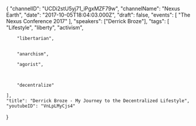 {
    "channelID": "UCDi2stU5yj71_iPgxMZF79w",
    "channelName": "Nexus Earth",
    "date": "2017-10-05T18:04:03.000Z",
    "draft": false,
    "events": [
        "The Nexus Conference 2017"
    ],
    "speakers": ["Derrick Broze"],
    "tags": [
        "Lifestyle",
        "liberty",
        "activism",



        "libertarian",


        "anarchism",

        "agorist",



        "decentralize"

    ],
    "title": "Derrick Broze - My Journey to the Decentralized Lifestyle",
    "youtubeID": "VnLpLMyCjs4"
}
